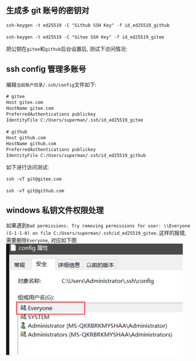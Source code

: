 ## 生成多 git 账号的密钥对

```
ssh-keygen -t ed25519 -C "Github SSH Key" -f id_ed25519_github

ssh-keygen -t ed25519 -C "Gitee SSH Key" -f id_ed25519_gitee
```

把公钥在`gitee`和`github`后台设置后, 测试下访问情况:

## ssh config 管理多账号

编辑`当前账户目录/.ssh/config`文件如下:

```
# gitee
Host gitee.com
HostName gitee.com
PreferredAuthentications publickey
IdentityFile C:/Users/superman/.ssh/id_ed25519_gitee

# github
Host github.com
HostName github.com
PreferredAuthentications publickey
IdentityFile C:/Users/superman/.ssh/id_ed25519_github
```

如下进行访问测试:

```
ssh -vT git@gitee.com

ssh -vT git@github.com

```

## windows 私钥文件权限处理

如果遇到`Bad permissions. Try removing permissions for user: \\Everyone (S-1-1-0) on file C:/Users/superman/.ssh/id_ed25519_gitee.`这样的报错, 需要删除`Everyone`, 对应如下图
![Alt text](../img/image.png)
